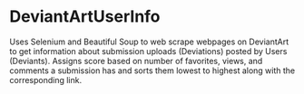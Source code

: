 # DeviantArtUserInfo

Uses Selenium and Beautiful Soup to web scrape webpages on DeviantArt to get information about submission uploads (Deviations) posted by Users (Deviants).
Assigns score based on number of favorites, views, and comments a submission has and sorts them lowest to highest along with the corresponding link.
